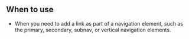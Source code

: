 ## When to use

- When you need to add a link as part of a navigation element, such as the primary, secondary, subnav, or vertical navigation elements.